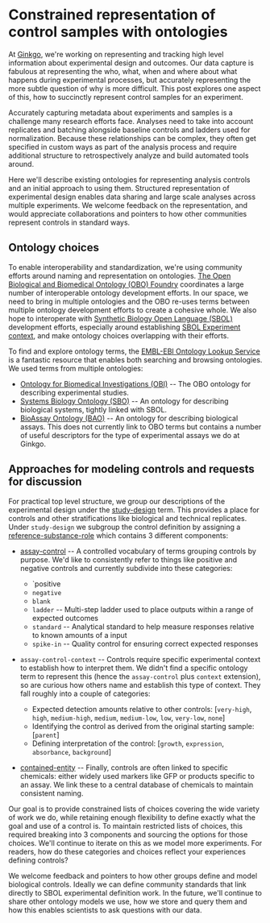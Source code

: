 # Constrained representation of control samples with ontologies

At [Ginkgo](https://www.ginkgobioworks.com/), we're working on
representing and tracking high level information about experimental design and
outcomes. Our data capture is fabulous at representing the who, what, when and
where about what happens during experimental processes, but accurately
representing the more subtle question of why is more difficult. This post explores one
aspect of this, how to succinctly represent control samples for an experiment.

Accurately capturing metadata about experiments and samples is a challenge many
research efforts face. Analyses need to take into account replicates and batching
alongside baseline controls and ladders used for normalization. Because these
relationships can be complex, they often get specified in custom ways as part of
the analysis process and require additional structure to retrospectively
analyze and build automated tools around.

Here we'll describe existing ontologies for representing analysis controls and
an initial approach to using them. Structured representation of experimental
design enables data sharing and large scale analyses across multiple
experiments. We welcome feedback on the representation, and would appreciate
collaborations and pointers to how other communities represent controls in
standard ways.

## Ontology choices

To enable interoperability and standardization, we're using community efforts around
naming and representation on ontologies.
[The Open Biological and Biomedical Ontology (OBO) Foundry](http://www.obofoundry.org/)
coordinates a large number of interoperable ontology development efforts. In our
space, we need to bring in multiple ontologies and the OBO
re-uses terms between multiple ontology development efforts to create a cohesive
whole. We also hope to interoperate with [Synthetic Biology Open Language (SBOL)](http://sbolstandard.org/)
development efforts, especially around establishing [SBOL Experiment context](https://github.com/SynBioDex/SEPs/blob/master/sep_024.md), 
and make ontology choices overlapping with their efforts.

To find and explore ontology terms, the [EMBL-EBI Ontology Lookup Service](https://www.ebi.ac.uk/ols/index)
is a fantastic resource that enables both searching and browsing ontologies. We
used terms from multiple ontologies:

- [Ontology for Biomedical Investigations (OBI)](http://obi-ontology.org/) --
  The OBO ontology for describing experimental studies.
- [Systems Biology Ontology (SBO)](http://www.ebi.ac.uk/sbo/main/) -- An
  ontology for describing biological systems, tightly linked with SBOL.
- [BioAssay Ontology (BAO)](http://bioassayontology.org/) -- An ontology for
  describing biological assays. This does not currently link to OBO terms but
  contains a number of useful descriptors for the type of experimental assays we
  do at Ginkgo.

## Approaches for modeling controls and requests for discussion

For practical top level structure, we group our descriptions of the experimental
design under the
[study-design](https://www.ebi.ac.uk/ols/ontologies/obi/terms?iri=http%3A%2F%2Fpurl.obolibrary.org%2Fobo%2FOBI_0500000)
term. This provides a place for controls and other stratifications like
biological and technical replicates. Under `study-design` we subgroup the
control definition by assigning a
[reference-substance-role](https://www.ebi.ac.uk/ols/ontologies/obi/terms?iri=http%3A%2F%2Fpurl.obolibrary.org%2Fobo%2FOBI_0000025)
which contains 3 different components:

- [assay-control](https://www.ebi.ac.uk/ols/ontologies/bao/terms?iri=http%3A%2F%2Fwww.bioassayontology.org%2Fbao%23BAO_0000072)
  -- A controlled vocabulary of terms grouping controls by purpose. We'd
  like to consistently refer to things like positive and negative controls and
  currently subdivide into these categories:
   - `positive
   - `negative`
   - `blank`
   - `ladder` -- Multi-step ladder used to place outputs within a range of expected
     outcomes
   - `standard` -- Analytical standard to help measure responses relative to
     known amounts of a input
   - `spike-in` -- Quality control for ensuring correct expected responses

- `assay-control-context` -- Controls require specific experimental context to
  establish how to interpret them. We didn't find a specific ontology term to
  represent this (hence the `assay-control` plus `context` extension), so are
  curious how others name and establish this type of context. They fall roughly
  into a couple of categories:

  - Expected detection amounts relative to other controls: [`very-high`, `high`,
    `medium-high`, `medium`, `medium-low`, `low`, `very-low`, `none`] 
  - Identifying the control as derived from the original starting sample: [`parent`]
  - Defining interpretation of the control: [`growth`, `expression`, `absorbance`, `background`]

- [contained-entity](https://www.ebi.ac.uk/ols/ontologies/sbo/terms?iri=http%3A%2F%2Fbiomodels.net%2FSBO%2FSBO_0000664)
  -- Finally, controls are often linked to specific chemicals: either widely
  used markers like GFP or products specific to an assay. We link these to a
  central database of chemicals to maintain consistent naming.

Our goal is to provide constrained lists of choices covering the wide variety
of work we do, while retaining enough flexibility to define exactly what the
goal and use of a control is. To maintain restricted lists of choices, this required
breaking into 3 components and sourcing the options for those choices.
We'll continue to iterate on this as we model more experiments. For readers, how 
do these categories and choices reflect your experiences defining controls?

We welcome feedback and pointers to how other groups define and model biological
controls. Ideally we can define community standards that link directly to SBOL
experimental definition work. In the future, we'll continue to share
other ontology models we use, how we store and query them and how this enables
scientists to ask questions with our data.
